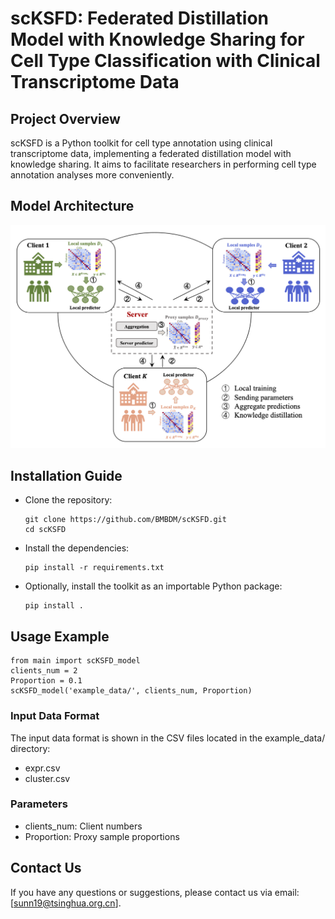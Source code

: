 # scKSFD: Federated Distillation Model with Knowledge Sharing for Cell Type Classification with Clinical Transcriptome Data

## Project Overview
scKSFD is a Python toolkit for cell type annotation using clinical transcriptome data, implementing a federated distillation model with knowledge sharing. It aims to facilitate researchers in performing cell type annotation analyses more conveniently.

## Model Architecture
![The Model Architecture of scKSFD](https://github.com/BMBDM/scKSFD/blob/main/scKSFD_model.png)

## Installation Guide
- Clone the repository:
  ```
  git clone https://github.com/BMBDM/scKSFD.git
  cd scKSFD
  ```
- Install the dependencies:
  ```
  pip install -r requirements.txt
  ```
- Optionally, install the toolkit as an importable Python package:
  ```
  pip install .
  ```
  
## Usage Example
  ```
  from main import scKSFD_model
  clients_num = 2
  Proportion = 0.1
  scKSFD_model('example_data/', clients_num, Proportion)
  ```
### Input Data Format
The input data format is shown in the CSV files located in the example_data/ directory:
- expr.csv
- cluster.csv
### Parameters
- clients_num: Client numbers 
- Proportion: Proxy sample proportions

## Contact Us
If you have any questions or suggestions, please contact us via email: [sunn19@tsinghua.org.cn].
